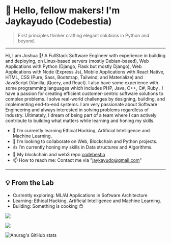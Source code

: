 # 👋 Hello, fellow makers! I'm Jaykayudo (Codebestia)

> First principles thinker crafting elegant solutions in Python and beyond.
--- 
 Hi, I am Joshua 👋! A FullStack Software Engineer with experience in building and deploying, on Linux-based servers (mostly Debian-based), Web Applications with Python (Django, Flask but mostly Django), Web Applications with Node (Express Js), Mobile Applications with React Native, HTML, CSS (Pure, Sass, Bootstrap, Tailwind, and Materialize) and JavaScript (Vanilla, jQuery, and React). I also have some experience with some programming languages which includes PHP, Java, C++, C#, Ruby . I have a passion for creating efficient customer-centric software solutions to complex problems. I solve real-world challenges by designing, building, and implementing end-to-end systems. I am very passionate about Software Engineering and always interested in solving problems regardless of industry. Ultimately, I dream of being part of a team where I can actively contribute to building what matters while learning and honing my skills.
- 🌱 I’m currently learning Ethical Hacking, Artificial Intelligence and Machine Learning.
- 👯 I’m looking to collaborate on Web, Blockchain and Python projects.
- 👍 I’m currently honing my skills in Data structures and Algorithms.
- 👋 My blockchain and web3 repo <a href="https://github.com/codebestia">codebestia</a>
- 📫 How to reach me: Contact me via "jaykayudo@gmail.com"

---

## 💡 From the Lab
- Currently exploring: ML/AI Applications in Software Architecture
- Learning: Ethical Hacking, Artificial Intelligence and Machine Learning.
- Building: Something is cooking 😊

![](https://komarev.com/ghpvc/?username=jaykayudo)

![](https://github-profile-summary-cards.vercel.app/api/cards/repos-per-language?username=jaykayudo&theme=monokai)

![Anurag's GitHub stats](https://github-readme-stats.vercel.app/api?username=jaykayudo&show_icons=true&theme=radical)
